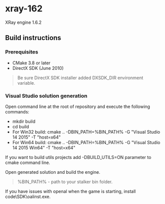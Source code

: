 # xray-162
XRay engine 1.6.2

## Build instructions
### Prerequisites
* CMake 3.8 or later
* DirectX SDK (June 2010)

> Be sure DirectX SDK installer added DXSDK_DIR environment variable.

### Visual Studio solution generation
Open command line at the root of repository and execute the following commands:

* mkdir build
* cd build
* For Win32 build: cmake .. -DBIN_PATH=%BIN_PATH% -G "Visual Studio 14 2015" -T "host=x64"
* For Win64 build: cmake .. -DBIN_PATH=%BIN_PATH% -G "Visual Studio 14 2015 Win64" -T "host=x64"

If you want to build utils projects add -DBUILD_UTILS=ON parameter to cmake command line.

Open generated solution and build the engine.

> %BIN_PATH% - path to your stalker bin folder.

If you have issues with openal when the game is starting, install code\SDK\oalinst.exe.